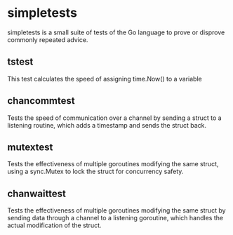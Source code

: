 simpletests
=======

simpletests is a small suite of tests of the Go language to prove or disprove commonly repeated advice.

tstest
-------
This test calculates the speed of assigning time.Now() to a variable

chancommtest
-------
Tests the speed of communication over a channel by sending a struct to a listening routine, which adds a
timestamp and sends the struct back.

mutextest
-------
Tests the effectiveness of multiple goroutines modifying the same struct, using a sync.Mutex to lock the
struct for concurrency safety.

chanwaittest
-------
Tests the effectiveness of multiple goroutines modifying the same struct by sending data through a channel
to a listening goroutine, which handles the actual modification of the struct.
